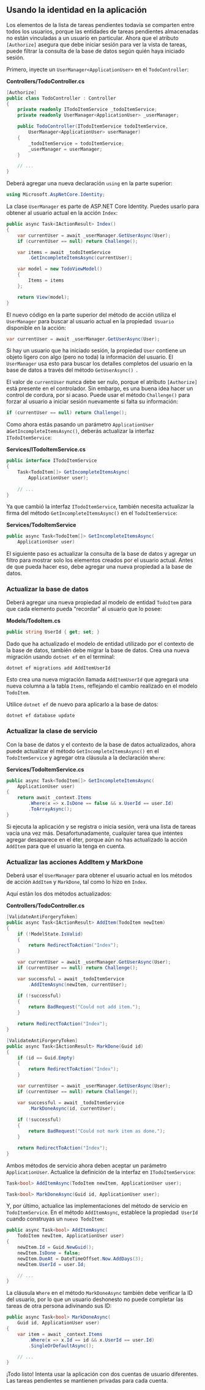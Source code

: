 ## Usando la identidad en la aplicación

Los elementos de la lista de tareas pendientes todavía se comparten entre todos los usuarios, porque las entidades de tareas pendientes almacenadas no están vinculadas a un usuario en particular. Ahora que el atributo `[Authorize]` asegura que debe iniciar sesión para ver la vista de tareas, puede filtrar la consulta de la base de datos según quién haya iniciado sesión.

Primero, inyecte un `UserManager<ApplicationUser>` en el `TodoController`:

**Controllers/TodoController.cs**

```csharp
[Authorize]
public class TodoController : Controller
{
    private readonly ITodoItemService _todoItemService;
    private readonly UserManager<ApplicationUser> _userManager;

    public TodoController(ITodoItemService todoItemService,
        UserManager<ApplicationUser> userManager)
    {
        _todoItemService = todoItemService;
        _userManager = userManager;
    }

    // ...
}
```

Deberá agregar una nueva declaración `using` en la parte superior:

```csharp
using Microsoft.AspNetCore.Identity;
```

La clase `UserManager` es parte de ASP.NET Core Identity. Puedes usarlo para obtener al usuario actual en la acción `Index`:

```csharp
public async Task<IActionResult> Index()
{
    var currentUser = await _userManager.GetUserAsync(User);
    if (currentUser == null) return Challenge();

    var items = await _todoItemService
        .GetIncompleteItemsAsync(currentUser);

    var model = new TodoViewModel()
    {
        Items = items
    };

    return View(model);
}
```

El nuevo código en la parte superior del método de acción utiliza el `UserManager` para buscar al usuario actual en la propiedad` Usuario` disponible en la acción:

```csharp
var currentUser = await _userManager.GetUserAsync(User);
```

Si hay un usuario que ha iniciado sesión, la propiedad `User` contiene un objeto ligero con algo (pero no toda) la información del usuario. El `UserManager` usa esto para buscar los detalles completos del usuario en la base de datos a través del método `GetUserAsync() `.

El valor de `currentUser` nunca debe ser nulo, porque el atributo `[Authorize]` está presente en el controlador. Sin embargo, es una buena idea hacer un control de cordura, por si acaso. Puede usar el método `Challenge()` para forzar al usuario a iniciar sesión nuevamente si falta su información:

```csharp
if (currentUser == null) return Challenge();
```

Como ahora estás pasando un parámetro `ApplicationUser` a` GetIncompleteItemsAsync() `, deberás actualizar la interfaz `ITodoItemService`:

**Services/ITodoItemService.cs**

```csharp
public interface ITodoItemService
{
    Task<TodoItem[]> GetIncompleteItemsAsync(
        ApplicationUser user);
    
    // ...
}
```

Ya que cambió la interfaz `ITodoItemService`, también necesita actualizar la firma del método `GetIncompleteItemsAsync()` en el `TodoItemService`:

**Services/TodoItemService**

```csharp
public async Task<TodoItem[]> GetIncompleteItemsAsync(
    ApplicationUser user)
```

El siguiente paso es actualizar la consulta de la base de datos y agregar un filtro para mostrar solo los elementos creados por el usuario actual. Antes de que pueda hacer eso, debe agregar una nueva propiedad a la base de datos.

### Actualizar la base de datos

Deberá agregar una nueva propiedad al modelo de entidad `TodoItem` para que cada elemento pueda "recordar" al usuario que lo posee:

**Models/TodoItem.cs**

```csharp
public string UserId { get; set; }
```

Dado que ha actualizado el modelo de entidad utilizado por el contexto de la base de datos, también debe migrar la base de datos. Crea una nueva migración usando `dotnet ef` en el terminal:

```
dotnet ef migrations add AddItemUserId
```

Esto crea una nueva migración llamada `AddItemUserId` que agregará una nueva columna a la tabla `Items`, reflejando el cambio realizado en el modelo `TodoItem`.

Utilice `dotnet ef` de nuevo para aplicarlo a la base de datos:

```
dotnet ef database update
```

### Actualizar la clase de servicio

Con la base de datos y el contexto de la base de datos actualizados, ahora puede actualizar el método `GetIncompleteItemsAsync()` en el `TodoItemService` y agregar otra cláusula a la declaración `Where`:

**Services/TodoItemService.cs**

```csharp
public async Task<TodoItem[]> GetIncompleteItemsAsync(
    ApplicationUser user)
{
    return await _context.Items
        .Where(x => x.IsDone == false && x.UserId == user.Id)
        .ToArrayAsync();
}
```

Si ejecuta la aplicación y se registra o inicia sesión, verá una lista de tareas vacía una vez más. Desafortunadamente, cualquier tarea que intentes agregar desaparece en el éter, porque aún no has actualizado la acción `AddItem` para que el usuario la tenga en cuenta.

### Actualizar las acciones AddItem y MarkDone

Deberá usar el `UserManager` para obtener el usuario actual en los métodos de acción `AddItem` y `MarkDone`, tal como lo hizo en `Index`.

Aquí están los dos métodos actualizados:

**Controllers/TodoController.cs**

```csharp
[ValidateAntiForgeryToken]
public async Task<IActionResult> AddItem(TodoItem newItem)
{
    if (!ModelState.IsValid)
    {
        return RedirectToAction("Index");
    }

    var currentUser = await _userManager.GetUserAsync(User);
    if (currentUser == null) return Challenge();

    var successful = await _todoItemService
        .AddItemAsync(newItem, currentUser);

    if (!successful)
    {
        return BadRequest("Could not add item.");
    }

    return RedirectToAction("Index");
}

[ValidateAntiForgeryToken]
public async Task<IActionResult> MarkDone(Guid id)
{
    if (id == Guid.Empty)
    {
        return RedirectToAction("Index");
    }

    var currentUser = await _userManager.GetUserAsync(User);
    if (currentUser == null) return Challenge();

    var successful = await _todoItemService
        .MarkDoneAsync(id, currentUser);
    
    if (!successful)
    {
        return BadRequest("Could not mark item as done.");
    }

    return RedirectToAction("Index");
}
```

Ambos métodos de servicio ahora deben aceptar un parámetro `ApplicationUser`. Actualice la definición de la interfaz en `ITodoItemService`:

```csharp
Task<bool> AddItemAsync(TodoItem newItem, ApplicationUser user);

Task<bool> MarkDoneAsync(Guid id, ApplicationUser user);
```

Y, por último, actualice las implementaciones del método de servicio en `TodoItemService`. En el método `AddItemAsync`, establece la propiedad` UserId` cuando construyas un `nuevo TodoItem`:

```csharp
public async Task<bool> AddItemAsync(
    TodoItem newItem, ApplicationUser user)
{
    newItem.Id = Guid.NewGuid();
    newItem.IsDone = false;
    newItem.DueAt = DateTimeOffset.Now.AddDays(3);
    newItem.UserId = user.Id;

    // ...
}
```

La cláusula `Where` en el método `MarkDoneAsync` también debe verificar la ID del usuario, por lo que un usuario deshonesto no puede completar las tareas de otra persona adivinando sus ID:

```csharp
public async Task<bool> MarkDoneAsync(
    Guid id, ApplicationUser user)
{
    var item = await _context.Items
        .Where(x => x.Id == id && x.UserId == user.Id)
        .SingleOrDefaultAsync();

    // ...
}
```

¡Todo listo! Intenta usar la aplicación con dos cuentas de usuario diferentes. Las tareas pendientes se mantienen privadas para cada cuenta.
